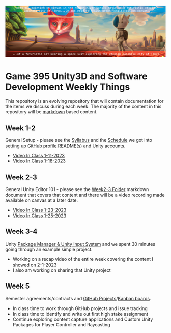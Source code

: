![When cats rule the utopian Japanese City of Tokyo](./images/Spring2023.png)

# Game 395 Unity3D and Software Development Weekly Things

This repository is an evolving repository that will contain documentation for the items we discuss during each week. The majority of the content in this repository will be [markdown](https://markdownguide.org) based content.

## Week 1-2

General Setup - please see the [Syllabus](https://github.com/JShull/GAME395_Unity/blob/main/Docs/Syllabus.md) and the [Schedule](https://github.com/JShull/GAME395_Unity/blob/main/Docs/Schedule.md) we got into setting up [GitHub profile README(s)](https://docs.github.com/en/account-and-profile/setting-up-and-managing-your-github-profile/customizing-your-profile/managing-your-profile-readme) and Unity accounts.

* [Video In Class 1-11-2023](https://youtu.be/z-M3p9AXb_k)
* [Video In Class 1-18-2023](https://youtu.be/9KX-0JFXWqk)

## Week 2-3

General Unity Editor 101 - please see the [Week2-3 Folder](./Week2_3/Week3_Spring2023.md) markdown document that covers that content and there will be a video recording made available on canvas at a later date.

* [Video In Class 1-23-2023](https://youtu.be/MEyLgRmJ5Fc)
* [Video In Class 1-25-2023](https://www.youtube.com/watch?v=9GAPnu-27xA)

## Week 3-4

Unity [Package Manager & Unity Input System](./Week4/Week4_InputSystem.md) and we spent 30 minutes going through an example simple project. 

* Working on a recap video of the entire week covering the content I showed on 2-1-2023
* I also am working on sharing that Unity project

## Week 5

Semester agreements/contracts and [GitHub Projects](https://docs.github.com/en/issues/planning-and-tracking-with-projects/creating-projects/creating-a-project)/[Kanban boards](https://en.wikipedia.org/wiki/Kanban_board).

* In class time to work through GitHub projects and issue tracking
* In class time to identify and write out first high stake assignment
* Continue exploring content capture applications and Custom Unity Packages for Player Controller and Raycasting
